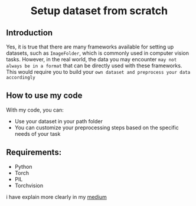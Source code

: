 <p align="center">
 <h1 align="center">Setup dataset from scratch </h1>
</p>

## Introduction
Yes, it is true that there are many frameworks available for setting up datasets, such as `ImageFolder`, which is commonly used in computer vision tasks. However, in the real world, the data you may encounter `may not always be in a format` that can be directly used with these frameworks. This would require you to build your `own dataset and preprocess your data accordingly` 


## How to use my code
With my code, you can:
* Use your dataset in your path folder
* You can customize your preprocessing steps based on the specific needs of your task

## Requirements:
* Python
* Torch
* PIL
* Torchvision

i have explain more clearly in my [medium](https://medium.com/@giahuy04/imagefolder-is-enough-to-set-up-your-data-3d9689498bca)

